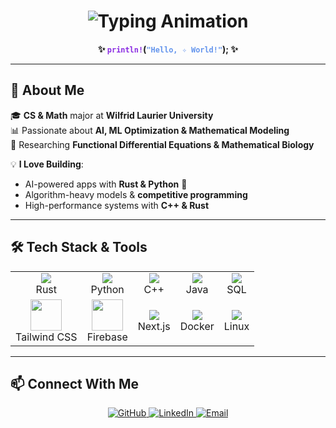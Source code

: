 <h1 align="center">
  <img src="https://readme-typing-svg.demolab.com?font=Fira+Code&weight=600&size=30&pause=1000&color=F7B500&center=true&vCenter=true&width=450&lines=👋+Hi%2C+I'm+Maruf!;AI+%7C+Math+%7C+Rust+%7C+ML+%7C+DE+🔢" alt="Typing Animation" />
</h1>

<p align="center">
  <strong>✨ <code style="color:#8A2BE2;">println!</code>(<code style="color:#6495ED;">"Hello, ✧ World!"</code>); ✨</strong>
</p>

---

## 🚀 About Me  
🎓 **CS & Math** major at **Wilfrid Laurier University**  
📊 Passionate about **AI, ML Optimization & Mathematical Modeling**  
🔢 Researching **Functional Differential Equations & Mathematical Biology**  

💡 **I Love Building**:  
- AI-powered apps with **Rust & Python** 🦀  
- Algorithm-heavy models & **competitive programming**  
- High-performance systems with **C++ & Rust**  

---

## 🛠 Tech Stack & Tools

<table align="center">
  <tr>
    <td align="center"><img src="https://img.icons8.com/nolan/64/rust-programming-language.png"/><br>Rust</td>
    <td align="center"><img src="https://img.icons8.com/nolan/64/python.png"/><br>Python</td>
    <td align="center"><img src="https://img.icons8.com/nolan/64/c-plus-plus-logo.png"/><br>C++</td>
    <td align="center"><img src="https://img.icons8.com/nolan/64/java-coffee-cup-logo.png"/><br>Java</td>
    <td align="center"><img src="https://img.icons8.com/nolan/64/sql.png"/><br>SQL</td>
  </tr>
  <tr>
    <td align="center"><img src="https://upload.wikimedia.org/wikipedia/commons/d/d5/Tailwind_CSS_Logo.svg" width="50"/><br>Tailwind CSS</td>
    <td align="center"><img src="https://firebase.google.com/downloads/brand-guidelines/PNG/logo-logomark.png" width="50"/><br>Firebase</td>
    <td align="center"><img src="https://img.icons8.com/nolan/64/nextjs.png"/><br>Next.js</td>
    <td align="center"><img src="https://img.icons8.com/nolan/64/docker.png"/><br>Docker</td>
    <td align="center"><img src="https://img.icons8.com/nolan/64/linux.png"/><br>Linux</td>
  </tr>
</table>

---

## 📫 Connect With Me

<p align="center">
  <a href="https://github.com/MarufHossain14">
    <img src="https://img.shields.io/badge/GitHub-171515?style=for-the-badge&logo=github&logoColor=white" alt="GitHub"/>
  </a>
  <a href="https://www.linkedin.com/in/maruf-hossain-wlu">
    <img src="https://img.shields.io/badge/LinkedIn-0077B5?style=for-the-badge&logo=linkedin&logoColor=white" alt="LinkedIn"/>
  </a>
  <a href="mailto:hossain186.maruf@gmail.com">
    <img src="https://img.shields.io/badge/Email-D14836?style=for-the-badge&logo=gmail&logoColor=white" alt="Email"/>
  </a>
</p>

